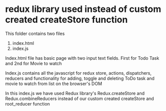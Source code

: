 # redux library used instead of custom created createStore function

This folder contains two files
  1) index.html
  2) index.js
  
Index.html file has basic page with two input text fields. First for Todo Task and 2nd for Movie to watch

Index.js contains all the javascript for redux store, actions, dispatchers, reducers and functionality for adding, toggle and deleting ToDo task and movie to watch from list on the browser's DOM

In this index.js we have used Redux library's Redux.createStore and Redux.combineReducers instead of our custom created createStore and root_reducer function

